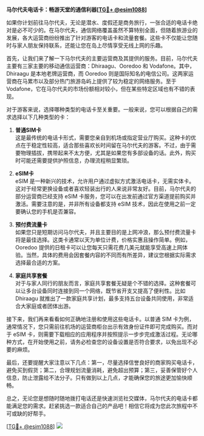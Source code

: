 **马尔代夫电话卡：畅游天堂的通信利器[[TG💪+ @esim1088](https://t.me/s/esim1088)]**

如果你计划前往马尔代夫，无论是潜水、度假还是商务旅行，一张合适的电话卡绝对是必不可少的。在马尔代夫，通信网络覆盖虽然不算特别全面，但随着旅游业的发展，各大运营商纷纷推出了针对游客的电话卡和流量套餐。这些卡不仅能让您随时与家人朋友保持联系，还能让您在岛上尽情享受无线上网的乐趣。

首先，让我们来了解一下马尔代夫的主要运营商及其提供的服务。目前，马尔代夫主要有三家主要的移动通信运营商：Dhiraagu、Ooredoo 和 Vodafone。其中，Dhiraagu 是本地老牌运营商，而 Ooredoo 则是国际知名的电信公司。这两家运营商在马累市以及部分热门旅游岛屿上提供了较为稳定的网络服务。至于 Vodafone，它在马尔代夫的市场份额相对较小，但在某些特定区域也有不错的表现。

对于游客来说，选择哪种类型的电话卡至关重要。一般来说，您可以根据自己的需求选择以下几种类型的卡：

1. **普通SIM卡**  
   这是最传统的电话卡形式，需要您亲自到机场或指定营业厅购买。这种卡的优点在于稳定性较高，适合那些喜欢长时间留在马尔代夫的游客。不过，由于需要物理插拔，携带起来不太方便，尤其是如果您有多部设备的话。此外，购买时可能还需要提供护照信息，办理流程稍显繁琐。

2. **eSIM卡**  
   eSIM 是一种新兴的技术，允许用户通过虚拟方式激活电话卡，无需实体卡。这对于经常更换设备或者喜欢轻装出行的人来说非常友好。目前，马尔代夫的部分运营商已经支持 eSIM 卡服务，您可以在出发前通过官方渠道提前购买并激活。需要注意的是，并非所有设备都支持 eSIM 技术，因此在使用之前一定要确认您的手机是否兼容。

3. **预付费流量卡**  
   如果您只是短期访问马尔代夫，并且主要目的是上网冲浪，那么预付费流量卡将是最佳选择。这类卡通常以天为单位计费，价格实惠且操作简单。例如，Ooredoo 提供的日租卡可以让您每天只需花费几美元就能享受高速上网体验。当然，具体的费用会因套餐内容的不同而有所差异，建议您根据实际需求选择最合适的方案。

4. **家庭共享套餐**  
   对于与家人同行的朋友而言，家庭共享套餐无疑是个不错的选择。这种套餐可以让多台设备同时连接到同一个网络，既节省开支又提高了便利性。比如 Dhiraagu 就推出了一款家庭共享计划，最多支持五台设备共同使用，非常适合大家庭或者团体出游。

接下来，我们再来看看如何正确地注册和使用这些电话卡。以普通 SIM 卡为例，通常情况下，您只需前往机场的运营商柜台出示有效身份证件即可完成购买。而对于 eSIM 卡，则需要下载相应的应用程序并按照提示一步步完成激活过程。无论哪种方式，在开始使用之前，请务必检查您的设备设置是否符合要求，以免出现不必要的麻烦。

最后，还要提醒大家注意以下几点：第一，尽量选择信誉良好的商家购买电话卡，避免买到假货；第二，合理规划流量消耗，避免超出预算；第三，妥善保管好个人信息，防止泄露给不法分子。只有做到以上几点，才能确保您的旅途更加愉快顺畅。

总之，无论您是想随时随地拨打电话还是快速浏览社交媒体，马尔代夫的电话卡都能满足您的需求。赶紧挑选一款适合自己的产品吧！相信它将成为您此次旅程中不可或缺的好帮手。

[[TG💪+ @esim1088](https://t.me/s/esim1088)] ![](https://i.postimg.cc/4NQfJmqS/Snipaste-2025-05-13-00-14-12.png)